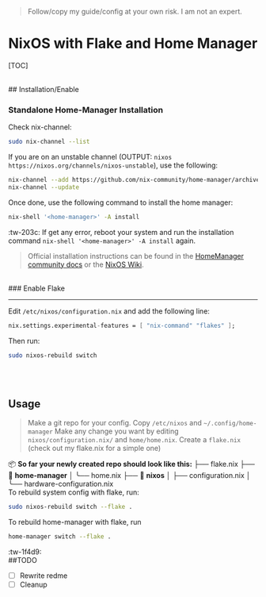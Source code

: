 ><p>Follow/copy my guide/config at your own risk. I am not an expert.</p:>

 <h1 align="left">NixOS with Flake and Home Manager</h1>



[TOC]

</br>
## Installation/Enable

### Standalone Home-Manager Installation
Check nix-channel:
```sh
sudo nix-channel --list
```

If you are on an unstable channel (OUTPUT: `nixos https://nixos.org/channels/nixos-unstable`), use the following:
```sh
nix-channel --add https://github.com/nix-community/home-manager/archive/master.tar.gz home-manager
nix-channel --update
```
Once done, use the following command to install the home manager:
```sh
nix-shell '<home-manager>' -A install
```
:tw-203c: If  get any error, reboot your system and run the installation command `nix-shell '<home-manager>' -A install` again.


>Official installation instructions can be found in the [HomeManager community docs](https://nix-community.github.io/home-manager/) or the [NixOS Wiki](https://nixos.wiki/wiki/Home_Manager).

</br>
### Enable Flake

------------


Edit `/etc/nixos/configuration.nix` and add the following line:
```nix
nix.settings.experimental-features = [ "nix-command" "flakes" ];
```
Then run:
```sh
sudo nixos-rebuild switch
```
</br>
</br>

## Usage
>Make a git repo for your config. Copy `/etc/nixos` and `~/.config/home-manager`
 Make any change you want by editing `nixos/configuration.nix/` and `home/home.nix`.
 Create a `flake.nix` (check out my flake.nix for a simple one)


📦 **So far your newly created repo should look like this:**
    ├── flake.nix
    ├──  📂 **home-manager**
    │  ╰── home.nix
    ├──  📂 **nixos**
    │  ├── configuration.nix
    │  ╰── hardware-configuration.nix
</br>
To rebuild system config with flake, run:
```sh
sudo nixos-rebuild switch --flake .
```
To rebuild home-manager with flake, run
```sh
home-manager switch --flake .
```

:tw-1f4d9:
</br>
##TODO
- [ ] Rewrite redme
- [ ] Cleanup
